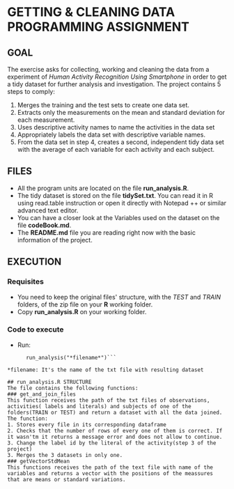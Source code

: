 # GETTING & CLEANING DATA PROGRAMMING ASSIGNMENT

## GOAL
The exercise asks for collecting, working and cleaning the data from a experiment of *Human Activity Recognition Using Smartphone* in order to get a tidy dataset for further analysis and investigation.
The project contains 5 steps to comply:
1. Merges the training and the test sets to create one data set.
2. Extracts only the measurements on the mean and standard deviation for each measurement.
3. Uses descriptive activity names to name the activities in the data set
4. Appropriately labels the data set with descriptive variable names.
5. From the data set in step 4, creates a second, independent tidy data set with the average of each variable for each activity and each subject.

## FILES
* All the program units are located on the file **run_analysis.R**.
* The tidy dataset is stored on the file **tidySet.txt**. You can read it in R using read.table instruction or open it directly with Notepad ++ or similar advanced text editor.
* You can have a closer look at the Variables used on the dataset on the file **codeBook.md**.
* The **README.md** file you are reading right now with the basic information of the project.

## EXECUTION
### Requisites
* You need to keep the original files' structure, with the *TEST* and *TRAIN* folders, of the zip file on your **R** working folder.
* Copy **run_analysis.R** on your working folder.
### Code to execute
* Run: 
```[R]source('run_analysis.R')
      run_analysis("*filename*")```

*filename: It's the name of the txt file with resulting dataset

## run_analysis.R STRUCTURE
The file contains the following functions:
### get_and_join_files
This function receives the path of the txt files of observations, activities( labels and literals) and subjects of one of the folders(TRAIN or TEST) and return a dataset with all the data joined. 
The function:
1. Stores every file in its corresponding dataframe
2. Checks that the number of rows of every one of them is correct. If it wasn'tm it returns a message error and does not allow to continue.
3. Change the label id by the literal of the activity(step 3 of the project)
3. Merges the 3 datasets in only one.
### getVectorStdMean
This functions receives the path of the text file with name of the variables and returns a vector with the positions of the meassures that are means or standard variations.
